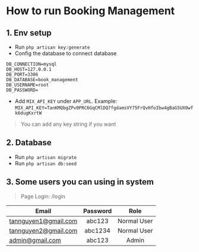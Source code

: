 # How to run Booking Management

## 1. Env setup

- Run `php artisan key:generate` 
- Config the database to connect database
```
DB_CONNECTION=mysql
DB_HOST=127.0.0.1
DB_PORT=3306
DB_DATABASE=book_management
DB_USERNAME=root
DB_PASSWORD=
```
- Add `MIX_API_KEY` under `APP_URL`. Example: `MIX_API_KEY=TanKMQbgZPv0PRC6GqCMlDQ7fgdamsVY75FrQvHfoIbw4gBaG5UX0wfk6dugKxrtW`
>You can add any key string if you want 

## 2. Database
- Run `php artisan migrate`
- Run `php artisan db:seed`

## 3. Some users you can using in system
> Page Login: /login

| Email                 | Password  |  Role         |
| -------------         |:---------:|:-------------:|
| tannguyen1@gmail.com  | abc123    |Normal User    |
| tannguyen2@gmail.com  | abc1234   |Normal User    |
| admin@gmail.com       | abc123    |Admin          |